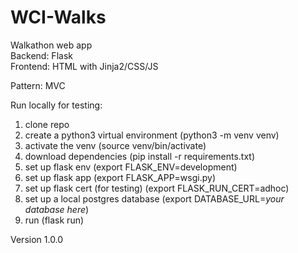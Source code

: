 # WCI-Walks
Walkathon web app  
Backend: Flask  
Frontend: HTML with Jinja2/CSS/JS  

Pattern: MVC

Run locally for testing:  
1. clone repo  
2. create a python3 virtual environment (python3 -m venv venv)  
3. activate the venv (source venv/bin/activate)
4. download dependencies (pip install -r requirements.txt)
5. set up flask env (export FLASK_ENV=development)
6. set up flask app (export FLASK_APP=wsgi.py)
7. set up flask cert (for testing) (export FLASK_RUN_CERT=adhoc)
8. set up a local postgres database (export DATABASE_URL=_your database here_)
9. run (flask run)

Version 1.0.0
